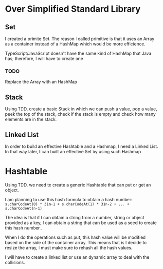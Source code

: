 # Over Simplified Standard Library

## Set

I created a primite Set. The reason I called primitive is that it uses an Array as a container instead of a HashMap which would be more efficience.

TypeScript/JavaScript doesn't have the same kind of HashMap that Java has; therefore, I will have to create one

### TODO

Replace the Array with an HashMap

## Stack

Using TDD, create a basic Stack in which we can  push a value, pop a value, peek the top of the stack, check if the stack is empty and check how many elements are in the stack.

## Linked List

In order to build an effective Hashtable and a Hashmap, I need a Linked List.
In that way later, I can built an effective Set by using such Hashmap

# Hashtable

Using TDD, we need to create a generic Hashtable that can put or get an object.

I am planning to use this hash formula to obtain a hash number:
`s.charCodeAt(0) * 31n-1 + s.charCodeAt(1) * 31n-2 + ... + s.charCodeAt(n-1)`

The idea is that if I can obtain a string from a number, string or object provided as a key,
I can obtain a string that can be used as a seed to create this hash number..

When I do the operations such as put, this hash value will be modified based on the side of the container array.
This means that is I decide to resize the array, I must make sure to rehash all the hash values.

I will have to create a linked list or use an dynamic array to deal with the collisions.
